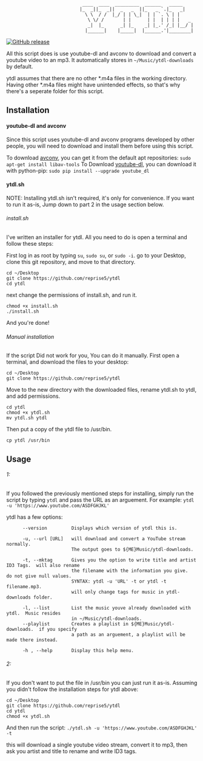                                 ____  ____  _________  ______   _____     
                               |_  _||_  _||  _   _  ||_   _ `.|_   _|    
                                 \ \  / /  |_/ | | \_|  | | `. \ | |      
                                  \ \/ /       | |      | |  | | | |   _  
                                  _|  |_      _| |_    _| |_.' /_| |__/ | 
                                 |______|    |_____|  |______.'|________|                                       

 [![GitHub release](https://img.shields.io/github/release/reprise5/ytdl.svg)](https://github.com/reprise5/ytdl/releases)

All this script does is use youtube-dl and avconv to download and convert a youtube video to an mp3.  It automatically stores in `~/Music/ytdl-downloads` by default.

ytdl assumes that there are no other *.m4a files in the working directory. Having other *.m4a files might have unintended effects, so that's why there's a seperate folder for this script.

## Installation

#### youtube-dl and avconv
Since this script uses youtube-dl and avconv programs developed by other people, you will need to download and install them before using this script. 

To download [avconv](https://libav.org/), you can get it from the default apt repositories: `sudo apt-get install libav-tools` 
To Download [youtube-dl](https://github.com/rg3/youtube-dl), you can download it with python-pip: `sudo pip install --upgrade youtube_dl`

#### ytdl.sh
NOTE: Installing ytdl.sh isn't required, it's only for convenience.  If you want to run it as-is, Jump down to part 2 in the usage section below.

###### install.sh
I've written an installer for ytdl.  All you need to do is open a terminal and follow these steps:

First log in as root by typing `su`, `sudo su`, or `sudo -i`.
go to your Desktop, clone this git repository, and move to that directory.
```
cd ~/Desktop
git clone https://github.com/reprise5/ytdl
cd ytdl
```
next change the permissions of install.sh, and run it.
```
chmod +x install.sh
./install.sh
```
And you're done!

###### Manual installation
If the script Did not work for you, You can do it manually.  First open a terminal, and download the files to your desktop:
```
cd ~/Desktop
git clone https://github.com/reprise5/ytdl 
```
Move to the new directory with the downloaded files, rename ytdl.sh to ytdl, and add permissions.
```
cd ytdl
chmod +x ytdl.sh
mv ytdl.sh ytdl
```
Then put a copy of the ytdl file to /usr/bin.
```
cp ytdl /usr/bin
```

## Usage
###### 1:
If you followed the previously mentioned steps for installing, simply run the script by typing `ytdl` and pass the URL as an arguement. For example: `ytdl -u 'https://www.youtube.com/ASDFGHJKL'`

ytdl has a few options:
```
      --version         Displays which version of ytdl this is.

      -u, --url [URL]   will download and convert a YouTube stream normally.
                        The output goes to ${ME}Music/ytdl-downloads.

      -t, --mktag       Gives you the option to write title and artist ID3 Tags.  will also rename
                        the filename with the information you give.  do not give null values.
                        SYNTAX: ytdl -u 'URL' -t or ytdl -t filename.mp3.
                        will only change tags for music in ytdl-downloads folder.

      -l, --list        List the music youve already downloaded with ytdl.  Music resides
                        in ~/Music/ytdl-downloads.
      --playlist        Creates a playlist in ${ME}Music/ytdl-downloads.  if you specify
                        a path as an arguement, a playlist will be made there instead.

      -h , --help       Display this help menu.
```

###### 2:
If you don't want to put the file in /usr/bin you can just run it as-is.
Assuming you didn't follow the installation steps for ytdl above:
```
cd ~/Desktop
git clone https://github.com/reprise5/ytdl
cd ytdl
chmod +x ytdl.sh
```
And then run the script:
`./ytdl.sh -u 'https://www.youtube.com/ASDFGHJKL' -t
`

this will download a single youtube video stream, convert it to mp3, then ask you artist and title to rename and write ID3 tags.

